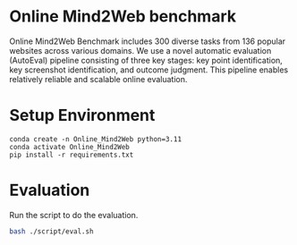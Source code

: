 # Online Mind2Web benchmark
Online Mind2Web Benchmark includes 300 diverse tasks from 136 popular websites across various domains. We use a novel automatic evaluation (AutoEval) pipeline consisting of three key stages: key point identification, key screenshot identification, and outcome judgment. This pipeline enables relatively reliable and scalable online evaluation.

# Setup Environment
```
conda create -n Online_Mind2Web python=3.11
conda activate Online_Mind2Web
pip install -r requirements.txt
```

# Evaluation
Run the script to do the evaluation.
```bash
bash ./script/eval.sh
```
